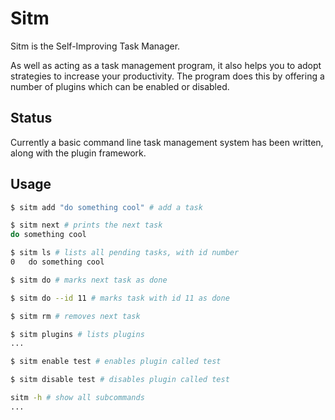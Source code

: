 Sitm
====

Sitm is the Self-Improving Task Manager.

As well as acting as a task management program, it also helps you to adopt strategies to increase your productivity.  The program does this by offering a number of plugins which can be enabled or disabled.

Status
------

Currently a basic command line task management system has been written, along with the plugin framework.

Usage
-----

```bash
$ sitm add "do something cool" # add a task

$ sitm next # prints the next task
do something cool 

$ sitm ls # lists all pending tasks, with id number
0   do something cool

$ sitm do # marks next task as done

$ sitm do --id 11 # marks task with id 11 as done

$ sitm rm # removes next task

$ sitm plugins # lists plugins
...

$ sitm enable test # enables plugin called test

$ sitm disable test # disables plugin called test

sitm -h # show all subcommands
...
```
